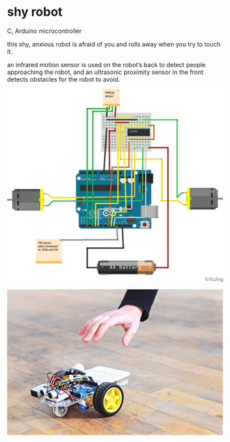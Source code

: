 # shy robot
C, Arduino microcontroller

this shy, anxious robot is afraid of you and rolls away when you try to touch it.

an infrared motion sensor is used on the robot’s back to detect people approaching the robot, and an ultrasonic proximity sensor in the front detects obstacles for the robot to avoid.

![shy robot fritzing sketch](/shy_robot_fritzing.png)

![shy roboto photo](/shy_robot.jpg)
